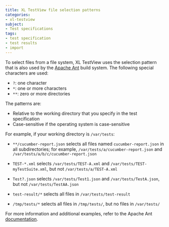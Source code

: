 ```yaml
---
title: XL TestView file selection patterns
categories:
- xl-testview
subject:
- Test specifications
tags:
- test specification
- test results
- import
---
```


To select files from a file system, XL TestView uses the selection pattern that is also used by the [Apache Ant](https://ant.apache.org/manual/dirtasks.html) build system. The following special characters are used:
 
* `?`: one character
* `*`: one or more characters
* `**`: zero or more directories

The patterns are:

* Relative to the working directory that you specify in the test specification
* Case-sensitive if the operating system is case-sensitive

For example, if your working directory is `/var/tests`:

* `**/cucumber-report.json` selects all files named `cucumber-report.json` in all subdirectories; for example, `/var/tests/a/cucumber-report.json` and `/var/tests/a/b/c/cucumber-report.json`

* `TEST-*.xml` selects `/var/tests/TEST-A.xml` and `/var/tests/TEST-myTestSuite.xml`, but not `/var/tests/a/TEST-A.xml`

* `Test?.json` selects `/var/tests/Test1.json` and `/var/tests/TestA.json`, but not `/var/tests/TestAA.json`

* `test-result/*` selects all files in `/var/tests/test-result`

* `/tmp/tests/*` selects all files in `/tmp/tests/`, but no files in `/var/tests/`

For more information and additional examples, refer to the Apache Ant [documentation](https://ant.apache.org/manual/dirtasks.html).
